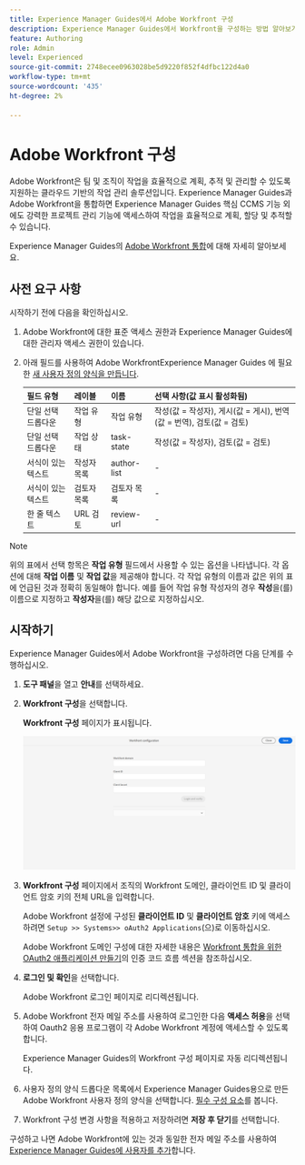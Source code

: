 ```yaml
---
title: Experience Manager Guides에서 Adobe Workfront 구성
description: Experience Manager Guides에서 Workfront을 구성하는 방법 알아보기
feature: Authoring
role: Admin
level: Experienced
source-git-commit: 2748ecee0963028be5d9220f852f4dfbc122d4a0
workflow-type: tm+mt
source-wordcount: '435'
ht-degree: 2%

---
```


# Adobe Workfront 구성

Adobe Workfront은 팀 및 조직이 작업을 효율적으로 계획, 추적 및 관리할 수 있도록 지원하는 클라우드 기반의 작업 관리 솔루션입니다. Experience Manager Guides과 Adobe Workfront을 통합하면 Experience Manager Guides 핵심 CCMS 기능 외에도 강력한 프로젝트 관리 기능에 액세스하여 작업을 효율적으로 계획, 할당 및 추적할 수 있습니다.

Experience Manager Guides의 [Adobe Workfront 통합](../user-guide/workfront-integration.md)에 대해 자세히 알아보세요.

## 사전 요구 사항

시작하기 전에 다음을 확인하십시오.

1. Adobe Workfront에 대한 표준 액세스 권한과 Experience Manager Guides에 대한 관리자 액세스 권한이 있습니다.
2. 아래 필드를 사용하여 Adobe WorkfrontExperience Manager Guides 에 필요한 [새 사용자 정의 양식을 만듭니다](https://experienceleague.adobe.com/ko/docs/workfront/using/administration-and-setup/customize/custom-forms/design-a-form/design-a-form).

   | 필드 유형 | 레이블 | 이름 | 선택 사항(값 표시 활성화됨) |
   |------------|------|------|-------------------------------|
   | 단일 선택 드롭다운 | 작업 유형 | 작업 유형 | 작성(값 = 작성자), 게시(값 = 게시), 번역(값 = 번역), 검토(값 = 검토) |
   | 단일 선택 드롭다운 | 작업 상태 | task-state | 작성(값 = 작성자), 검토(값 = 검토) |
   | 서식이 있는 텍스트 | 작성자 목록 | author-list | - |
   | 서식이 있는 텍스트 | 검토자 목록 | 검토자 목록 | - |
   | 한 줄 텍스트 | URL 검토 | review-url | - |

>[!NOTE]
>
> 위의 표에서 선택 항목은 **작업 유형** 필드에서 사용할 수 있는 옵션을 나타냅니다. 각 옵션에 대해 **작업 이름** 및 **작업 값**&#x200B;을 제공해야 합니다. 각 작업 유형의 이름과 값은 위의 표에 언급된 것과 정확히 동일해야 합니다. 예를 들어 작업 유형 작성자의 경우 **작성**&#x200B;을(를) 이름으로 지정하고 **작성자**&#x200B;을(를) 해당 값으로 지정하십시오.

## 시작하기

Experience Manager Guides에서 Adobe Workfront을 구성하려면 다음 단계를 수행하십시오.

1. **도구 패널**&#x200B;을 열고 **안내**&#x200B;를 선택하세요.
2. **Workfront 구성**&#x200B;을 선택합니다.

   **Workfront 구성** 페이지가 표시됩니다.

   ![](assets/configure-workfront-page.png)

3. **Workfront 구성** 페이지에서 조직의 Workfront 도메인, 클라이언트 ID 및 클라이언트 암호 키의 전체 URL을 입력합니다.

   Adobe Workfront 설정에 구성된 **클라이언트 ID** 및 **클라이언트 암호** 키에 액세스하려면 `Setup >> Systems>> oAuth2 Applications`(으)로 이동하십시오.

   Adobe Workfront 도메인 구성에 대한 자세한 내용은 [Workfront 통합을 위한 OAuth2 애플리케이션 만들기](https://experienceleague.adobe.com/ko/docs/workfront/using/administration-and-setup/configure-integrations/create-oauth-application#create-an-oauth2-application-using-user-credentials-authorization-code-flow)의 인증 코드 흐름 섹션을 참조하십시오.

4. **로그인 및 확인**&#x200B;을 선택합니다.

   Adobe Workfront 로그인 페이지로 리디렉션됩니다.
5. Adobe Workfront 전자 메일 주소를 사용하여 로그인한 다음 **액세스 허용**&#x200B;을 선택하여 Oauth2 응용 프로그램이 각 Adobe Workfront 계정에 액세스할 수 있도록 합니다.

   Experience Manager Guides의 Workfront 구성 페이지로 자동 리디렉션됩니다.

6. 사용자 정의 양식 드롭다운 목록에서 Experience Manager Guides용으로 만든 Adobe Workfront 사용자 정의 양식을 선택합니다. [필수 구성 요소](#prerequisites)를 봅니다.
7. Workfront 구성 변경 사항을 적용하고 저장하려면 **저장 후 닫기**&#x200B;를 선택합니다.

구성하고 나면 Adobe Workfront에 있는 것과 동일한 전자 메일 주소를 사용하여 [Experience Manager Guides에 사용자를 추가](https://experienceleague.adobe.com/ko/docs/workfront/using/administration-and-setup/add-users/create-manage-users/add-users)합니다.



